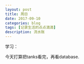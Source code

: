 ```yaml
---
layout: post
title: 周日
date: 2017-09-10
categories: blog
tags: [记录生活的点点滴滴]
description: 流水账
---
```


学习：

今天打算把tanks看完，再看database.



 















